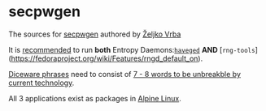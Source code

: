 # secpwgen
The sources for [secpwgen](http://linux.die.net/man/1/secpwgen) authored by [Željko Vrba](http://zvrba.net/)

It is [recommended](https://lwn.net/Articles/525459/) to run **both** Entropy Daemons:[`haveged`](https://wiki.archlinux.org/index.php/Haveged) **AND** [`rng-tools`] (https://fedoraproject.org/wiki/Features/rngd_default_on).

[Diceware phrases](http://world.std.com/~reinhold/diceware.html) need to consist of [7 - 8 words to be unbreakble by current technology](http://arstechnica.com/information-technology/2014/03/diceware-passwords-now-need-six-random-words-to-thwart-hackers/).

All 3 applications exist as packages in [Alpine Linux](http://pkgs.alpinelinux.org/packages?package=secpwgen&repo=all&arch=x86).
